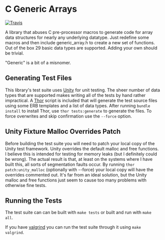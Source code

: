 # C Generic Arrays

[![Travis](https://api.travis-ci.org/seaneshbaugh/generic_array.png)](http://travis-ci.org/seaneshbaugh/generic_array)

A library that abuses C pre-processor macros to generate code for array data structures for nearly any underlying datatype. Just redefine some macros and then include generic_array.h to create a new set of functions. Out of the box 29 basic data types are supported. Adding your own should be trivial.

"Generic" is a bit of a misnomer.

## Generating Test Files

This library's test suite uses [Unity](https://github.com/ThrowTheSwitch/Unity) for unit testing. The sheer number of data types that are supported makes writing all of the tests by hand rather impractical. A [Thor](https://github.com/erikhuda/thor) script is included that will generate the test source files using some ERB templates and a list of data types. After running `bundle install` to install Thor, use `thor tests:generate` to generate the files. To force overwrites and skip confirmation use the `--force` option.

## Unity Fixture Malloc Overrides Patch

Before building the test suite you will need to patch your local copy of the Unity test framework. Unity overrides
the default malloc and free functions. I believe this is intended for testing for memory leaks (but I definitely could be wrong). The actual result is that, at least on the systems where I have built this, all sorts of segmentation faults occur. By running `thor patch:unity_malloc` (optionally with --force) your local copy will have the overrides commented out. It's far from an ideal solution, but the Unity malloc and free functions just seem to cause too many problems with otherwise fine tests.

## Running the Tests

The test suite can can be built with `make tests` or built and run with `make all`.

If you have [valgrind](http://valgrind.org/) you can run the test suite through it using `make valgrind`.
